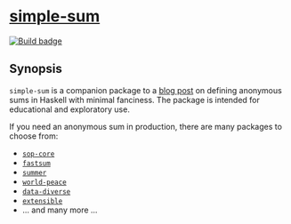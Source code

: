 # [simple-sum][]

[![Build badge][]][build]

## Synopsis

`simple-sum` is a companion package to a [blog post](https://example.com) on
defining anonymous sums in Haskell with minimal fanciness. The package is
intended for educational and exploratory use.

If you need an anonymous sum in production, there are many packages to choose
from:

* [`sop-core`](https://hackage.haskell.org/package/sop-core)
* [`fastsum`](https://hackage.haskell.org/package/fastsum)
* [`summer`](https://hackage.haskell.org/package/summer)
* [`world-peace`](https://hackage.haskell.org/package/world-peace)
* [`data-diverse`](https://hackage.haskell.org/package/data-diverse)
* [`extensible`](https://hackage.haskell.org/package/extensible)
* ... and many more ...

[simple-sum]: https://github.com/jship/simple-sum
[Build badge]: https://github.com/jship/simple-sum/workflows/CI/badge.svg
[build]: https://github.com/jship/simple-sum/actions

